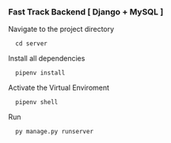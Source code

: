 ### Fast Track Backend [ Django + MySQL ]

Navigate to the project directory
```
  cd server
```

Install all dependencies
```
  pipenv install
```

Activate the Virtual Enviroment
```
  pipenv shell
```

Run
```
  py manage.py runserver
```

